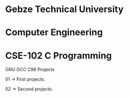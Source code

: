 # Gebze Technical University
# Computer Engineering
# CSE-102 C Programming


GNU GCC C98 Projects

01 -> First projects.

02 -> Second projects.
